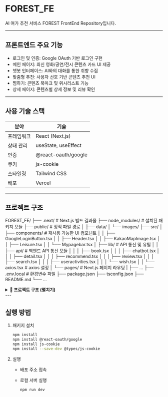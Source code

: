 # FOREST_FE
AI 여가 추천 서비스 FOREST FrontEnd Repository입니다.

---

## 프론트엔드 주요 기능
- 로그인 및 인증: Google OAuth 기반 로그인 구현
- 메인 페이지: 최신 영화/공연/전시 콘텐츠 카드 UI 제공
- 챗봇 인터페이스: AI와의 대화를 통한 취향 수집
- 맞춤형 추천: 사용자 선호 기반 콘텐츠 추천 UI
- 찜하기: 콘텐츠 북마크 및 위시리스트 기능
- 상세 페이지: 콘텐츠별 상세 정보 및 리뷰 확인

---

## 사용 기술 스택
| 분야       | 기술                              |
|------------|-----------------------------------|
| 프레임워크 | React (Next.js)                   |
| 상태 관리  | useState, useEffect               |
| 인증       | @react-oauth/google               |
| 쿠키       | js-cookie                         |
| 스타일링   | Tailwind CSS                      |
| 배포       | Vercel                            |

---

## 프로젝트 구조
FOREST_FE/
├── .next/                  # Next.js 빌드 결과물
├── node_modules/           # 설치된 패키지 모듈
├── public/                 # 정적 파일 경로
│   ├── data/
│   └── images/
├── src/
│   ├── components/         # 재사용 가능한 UI 컴포넌트
│   │   ├── GoogleLoginButton.tsx
│   │   ├── Header.tsx
│   │   ├── KakaoMapImage.tsx
│   │   ├── Leisure.tsx
│   │   └── Mypagebar.tsx
│   ├── lib/                # API 통신 및 유틸
│   │   ├── api/            # 백엔드 API 통신 모듈
│   │   │   ├── book.tsx
│   │   │   ├── chatbot.tsx
│   │   │   ├── detail.tsx
│   │   │   ├── recommend.tsx
│   │   │   ├── review.tsx
│   │   │   ├── search.tsx
│   │   │   ├── useractivities.tsx
│   │   │   └── wish.tsx
│   │   └── axios.tsx       # axios 설정
│   └── pages/              # Next.js 페이지 라우팅
|       ├── ...
├── .env.local              # 환경변수 파일
├── package.json
├── tsconfig.json
├── README.md 
└── ...



<details> <summary><strong>📁 프로젝트 구조 (펼치기)</strong></summary>
text
복사
편집
FOREST_FE/
├── .next/                  # Next.js 빌드 결과물
├── node_modules/           # 설치된 패키지 모듈
├── public/                 # 정적 파일 경로
│   ├── data/
│   └── images/
├── src/
│   ├── components/         # 재사용 가능한 UI 컴포넌트
│   │   ├── GoogleLoginButton.tsx
│   │   ├── Header.tsx
│   │   ├── KakaoMapImage.tsx
│   │   ├── Leisure.tsx
│   │   └── Mypagebar.tsx
│   ├── lib/                # API 통신 및 유틸
│   │   ├── api/            # 백엔드 API 통신 모듈
│   │   │   ├── book.tsx
│   │   │   ├── chatbot.tsx
│   │   │   ├── detail.tsx
│   │   │   ├── recommend.tsx
│   │   │   ├── review.tsx
│   │   │   ├── search.tsx
│   │   │   ├── useractivities.tsx
│   │   │   └── wish.tsx
│   │   └── axios.tsx       # axios 설정
│   └── pages/              # Next.js 페이지 라우팅
├── .env.local              # 환경변수 파일
├── package.json
├── tsconfig.json
└── README.md
</details>
---

## 실행 방법
1. 패키지 설치  
   ```bash
   npm install  
   npm install @react-oauth/google  
   npm install js-cookie  
   npm install --save-dev @types/js-cookie  

2. 실행
   - 배포 주소 접속

   - 로컬 서버 실행
      ```bash
      npm run dev 
